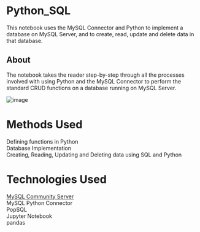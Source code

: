 # Python_SQL
This notebook uses the MySQL Connector and Python to implement a database on MySQL Server, and to create, read, update and delete data in that database.
## About
The notebook takes the reader step-by-step through all the processes involved with using Python and the MySQL Connector to perform the standard CRUD functions on a database running on MySQL Server.

![image](https://user-images.githubusercontent.com/98434176/156659166-0f18fc5f-81bf-41e4-a485-371a7e55666b.png)

# Methods Used
Defining functions in Python  
Database Implementation  
Creating, Reading, Updating and Deleting data using SQL and Python  
# Technologies Used
[MySQL Community Server](https://dev.mysql.com/downloads/mysql/)  
MySQL Python Connector  
PopSQL  
Jupyter Notebook  
pandas  
